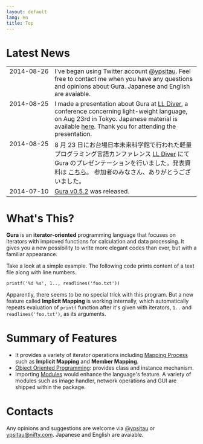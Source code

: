 ```yaml
---
layout: default
lang: en
title: Top
---
```


# Latest News

<table>

<tr><td valign="top" style="white-space:nowrap">2014-08-26</td><td>
I've began using Twitter account
<a href="https://twitter.com/ypsitau">@ypsitau</a>.
Feel free to contact me when you have any questions and opinions about Gura.
Japanese and English are avaiable.
</td></tr>

<tr><td valign="top" style="white-space:nowrap">2014-08-25</td><td>
I made a presentation about Gura at <a href="http://ll.jus.or.jp/2014/">LL Diver</a>,
a conference concerning light-weight language, on Aug 23rd in Tokyo.
Japanese material is available
<a href="http://www.slideshare.net/ypsitau/gura-introduction-37974595">here</a>.
Thank you for attending the presentation.
</td></tr>

<tr><td valign="top" style="white-space:nowrap">2014-08-25</td><td>
8 月 23 日にお台場日本未来科学館で行われた軽量プログラミング言語カンファレンス
<a href="http://ll.jus.or.jp/2014/">LL Diver</a> にて
Gura のプレゼンテーションを行いました。発表資料は
<a href="http://www.slideshare.net/ypsitau/gura-introduction-37974595">こちら</a>。
参加者のみなさん、ありがとうございました。
</td></tr>

<tr><td valign="top" style="white-space:nowrap">2014-07-10</td><td>
<a href="Download.html">Gura v0.5.2</a> was released.
</td></tr>

</table>


# What's This?

**Gura** is an **iterator-oriented** programming language
that focuses on iterators with improved functions for calculation and data processing.
It gives you a new possibility to write more elegant codes than ever,
but with a familiar appearance.

Take a look at a simple example.
The following code prints content of a text file along with line numbers.

    printf('%d %s', 1.., readlines('foo.txt'))

Apparently, there seems to be no special trick with this program.
But a new feature called **Implicit Mapping** is working internally,
which automatically repeats evaluation of `printf` function
after it's given with iterators, `1..` and `readlines('foo.txt')`, as its arguments.

# Summary of Features

* It provides a variety of iterator operations including [Mapping Process](documents/Mapping-Process.html)
  such as **Implicit Mapping** and **Member Mapping**.
* [Object Oriented Programming](documents/Object-Oriented-Programming.html):
  provides class and instance mechanism.
* Importing [Modules](documents/Module.html) would enhance the language's feature.
  A variety of modules such as image handler, network operations and GUI are shipped within the package.

# Contacts

Any opinions and suggestions are welcome via
[@ypsitau](https://twitter.com/ypsitau) or
[ypsitau@nifty.com](mailto:ypsitau@nifty.com).
Japanese and English are avaiable.
